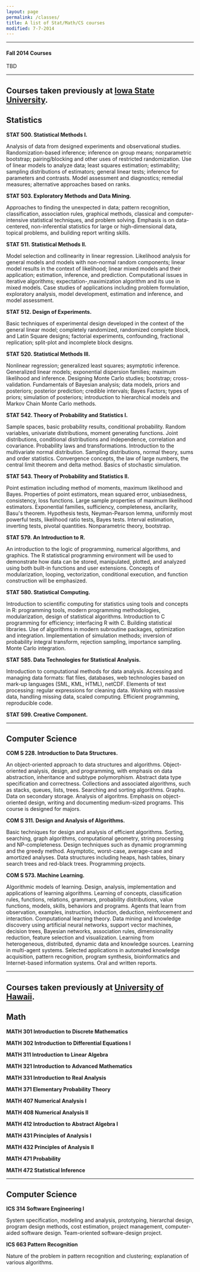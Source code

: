 ```yaml
---
layout: page
permalink: /classes/
title: A list of Stat/Math/CS courses
modified: 7-7-2014
---
```

<hr>

#### Fall 2014 Courses
TBD

<hr>

Courses taken previously at [Iowa State University](http://catalog.iastate.edu/azcourses/).
-------

## Statistics

**STAT 500. Statistical Methods I.**

Analysis of data from designed experiments and observational studies. Randomization-based inference; inference on group means; nonparametric bootstrap; pairing/blocking and other uses of restricted randomization. Use of linear models to analyze data; least squares estimation; estimability; sampling distributions of estimators; general linear tests; inference for parameters and contrasts. Model assessment and diagnostics; remedial measures; alternative approaches based on ranks.  


**STAT 503. Exploratory Methods and Data Mining.**

Approaches to finding the unexpected in data; pattern recognition, classification, association rules, graphical methods, classical and computer-intensive statistical techniques, and problem solving. Emphasis is on data-centered, non-inferential statistics for large or high-dimensional data, topical problems, and building report writing skills.  


**STAT 511. Statistical Methods II.**

Model selection and collinearity in linear regression. Likelihood analysis for general models and models with non-normal random components; linear model results in the context of likelihood; linear mixed models and their application; estimation, inference, and prediction. Computational issues in iterative algorithms; expectation-,maximization algorithm and its use in mixed models. Case studies of applications including problem formulation, exploratory analysis, model development, estimation and inference, and model assessment.  


**STAT 512. Design of Experiments.**

Basic techniques of experimental design developed in the context of the general linear model; completely randomized, randomized complete block, and Latin Square designs; factorial experiments, confounding, fractional replication; split-plot and incomplete block designs.  


**STAT 520. Statistical Methods III.**

Nonlinear regression; generalized least squares; asymptotic inference. Generalized linear models; exponential dispersion families; maximum likelihood and inference. Designing Monte Carlo studies; bootstrap; cross-validation. Fundamentals of Bayesian analysis; data models, priors and posteriors; posterior prediction; credible intervals; Bayes Factors; types of priors; simulation of posteriors; introduction to hierarchical models and Markov Chain Monte Carlo methods.  


**STAT 542. Theory of Probability and Statistics I.**

Sample spaces, basic probability results, conditional probability. Random variables, univariate distributions, moment generating functions. Joint distributions, conditional distributions and independence, correlation and covariance. Probability laws and transformations. Introduction to the multivariate normal distribution. Sampling distributions, normal theory, sums and order statistics. Convergence concepts, the law of large numbers, the central limit theorem and delta method. Basics of stochastic simulation.  


**STAT 543. Theory of Probability and Statistics II.**

Point estimation including method of moments, maximum likelihood and Bayes. Properties of point estimators, mean squared error, unbiasedness, consistency, loss functions. Large sample properties of maximum likelihood estimators. Exponential families, sufficiency, completeness, ancilarity, Basu's theorem. Hypothesis tests, Neyman-Pearson lemma, uniformly most powerful tests, likelihood ratio tests, Bayes tests. Interval estimation, inverting tests, pivotal quantities. Nonparametric theory, bootstrap.  


**STAT 579. An Introduction to R.**

An introduction to the logic of programming, numerical algorithms, and graphics. The R statistical programming environment will be used to demonstrate how data can be stored, manipulated, plotted, and analyzed using both built-in functions and user extensions. Concepts of modularization, looping, vectorization, conditional execution, and function construction will be emphasized.  


**STAT 580. Statistical Computing.**

Introduction to scientific computing for statistics using tools and concepts in R: programming tools, modern programming methodologies, modularization, design of statistical algorithms. Introduction to C programming for efficiency; interfacing R with C. Building statistical libraries. Use of algorithms in modern subroutine packages, optimization and integration. Implementation of simulation methods; inversion of probability integral transform, rejection sampling, importance sampling. Monte Carlo integration.  


**STAT 585. Data Technologies for Statistical Analysis.**

Introduction to computational methods for data analysis. Accessing and managing data formats: flat files, databases, web technologies based on mark-up languages (SML, KML, HTML), netCDF. Elements of text processing: regular expressions for cleaning data. Working with massive data, handling missing data, scaled computing. Efficient programming, reproducible code.  


**STAT 599. Creative Component.**

<hr>

## Computer Science
**COM S 228. Introduction to Data Structures.**

An object-oriented approach to data structures and algorithms. Object-oriented analysis, design, and programming, with emphasis on data abstraction, inheritance and subtype polymorphism. Abstract data type specification and correctness. Collections and associated algorithms, such as stacks, queues, lists, trees. Searching and sorting algorithms. Graphs. Data on secondary storage. Analysis of algoritms. Emphasis on object-oriented design, writing and documenting medium-sized programs. This course is designed for majors.  


**COM S 311. Design and Analysis of Algorithms.**

Basic techniques for design and analysis of efficient algorithms. Sorting, searching, graph algorithms, computational geometry, string processing and NP-completeness. Design techniques such as dynamic programming and the greedy method. Asymptotic, worst-case, average-case and amortized analyses. Data structures including heaps, hash tables, binary search trees and red-black trees. Programming projects.  


**COM S 573. Machine Learning.**

Algorithmic models of learning. Design, analysis, implementation and applications of learning algorithms. Learning of concepts, classification rules, functions, relations, grammars, probability distributions, value functions, models, skills, behaviors and programs. Agents that learn from observation, examples, instruction, induction, deduction, reinforcement and interaction. Computational learning theory. Data mining and knowledge discovery using artificial neural networks, support vector machines, decision trees, Bayesian networks, association rules, dimensionality reduction, feature selection and visualization. Learning from heterogeneous, distributed, dynamic data and knowledge sources. Learning in multi-agent systems. Selected applications in automated knowledge acquisition, pattern recognition, program synthesis, bioinformatics and Internet-based information systems. Oral and written reports.  

<hr>

Courses taken previously at [University of Hawaii](http://www.catalog.hawaii.edu/courses/description-index.htm).
-------

## Math

**MATH 301 Introduction to Discrete Mathematics**  

**MATH 302 Introduction to Differential Equations I**  

**MATH 311 Introduction to Linear Algebra**  

**MATH 321 Introduction to Advanced Mathematics**  

**MATH 331 Introduction to Real Analysis**  

**MATH 371 Elementary Probability Theory**  

**MATH 407 Numerical Analysis I**  

**MATH 408 Numerical Analysis II**  

**MATH 412 Introduction to Abstract Algebra I**  

**MATH 431 Principles of Analysis I**  

**MATH 432 Principles of Analysis II**  

**MATH 471 Probability**  

**MATH 472 Statistical Inference**  

<hr>

## Computer Science
**ICS 314 Software Engineering I**

System specification, modeling and analysis, prototyping, hierarchal design, program design methods, cost estimation, project management, computer-aided software design. Team-oriented software-design project.  


**ICS 663 Pattern Recognition**

Nature of the problem in pattern recognition and clustering; explanation of various algorithms.  